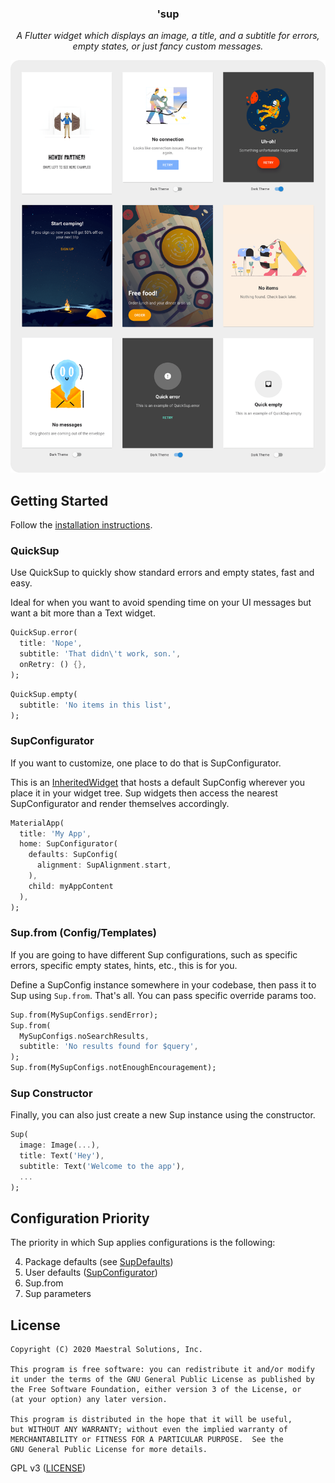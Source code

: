 <h3><p align="center">'sup</p></h3>

<p align="center"><i>A Flutter widget which displays an image, a title, and a subtitle for errors, empty states, or just fancy custom messages.</i></p>

![](graphics/screenshots/readme.png)

## Getting Started

Follow the [installation instructions](https://pub.dev/packages/sup#-installing-tab-).

### QuickSup

Use QuickSup to quickly show standard errors
and empty states, fast and easy.

Ideal for when you want to avoid spending time on your UI messages
but want a bit more than a Text widget.

```dart
QuickSup.error(
  title: 'Nope',
  subtitle: 'That didn\'t work, son.',
  onRetry: () {},
);
```

```dart
QuickSup.empty(
  subtitle: 'No items in this list',
);
```

### SupConfigurator

If you want to customize, one place to do that is SupConfigurator.

This is an [InheritedWidget](https://www.youtube.com/watch?v=1t-8rBCGBYw) that hosts a default SupConfig wherever
you place it in your widget tree. Sup widgets then access the nearest
SupConfigurator and render themselves accordingly.

```dart
MaterialApp(
  title: 'My App',
  home: SupConfigurator(
    defaults: SupConfig(
      alignment: SupAlignment.start,
    ),
    child: myAppContent
  ),
);
```

### Sup.from (Config/Templates)

If you are going to have different Sup configurations, such as
specific errors, specific empty states, hints, etc., this is for you.

Define a SupConfig instance somewhere in your codebase, then pass
it to Sup using `Sup.from`. That's all. You can pass specific
override params too.

```dart
Sup.from(MySupConfigs.sendError);
Sup.from(
  MySupConfigs.noSearchResults,
  subtitle: 'No results found for $query',
);
Sup.from(MySupConfigs.notEnoughEncouragement);
```

### Sup Constructor

Finally, you can also just create a new Sup instance using the constructor.

```dart
Sup(
  image: Image(...),
  title: Text('Hey'),
  subtitle: Text('Welcome to the app'),
  ...
);
```

## Configuration Priority

The priority in which Sup applies configurations is the following:

4. Package defaults (see [SupDefaults](lib/sup_defaults.dart))
5. User defaults ([SupConfigurator](lib/sup_configurator.dart))
6. Sup.from
7. Sup parameters

## License

```
Copyright (C) 2020 Maestral Solutions, Inc.

This program is free software: you can redistribute it and/or modify
it under the terms of the GNU General Public License as published by
the Free Software Foundation, either version 3 of the License, or
(at your option) any later version.

This program is distributed in the hope that it will be useful,
but WITHOUT ANY WARRANTY; without even the implied warranty of
MERCHANTABILITY or FITNESS FOR A PARTICULAR PURPOSE.  See the
GNU General Public License for more details.
```

GPL v3 ([LICENSE](/LICENSE))
